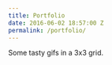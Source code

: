 ```yaml
---
title: Portfolio
date: 2016-06-02 18:57:00 Z
permalink: /portfolio/
---
```


Some tasty gifs in a 3x3 grid.